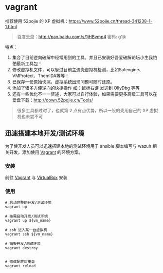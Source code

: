 # vagrant


推荐使用 52pojie 的 XP 虚拟机：https://www.52pojie.cn/thread-341238-1-1.html

> 百度云盘：http://pan.baidu.com/s/1jHBvmp4 密码: g1jk

特点：

1. 集合了目前逆向破解中经常用到的工具，并且已安装好吾爱破解论坛小生我怕怕最新工具包！
2. 修改虚拟机文件，可以躲过目前主流壳虚拟机检测，比如Safengine、VMProtect、ThemIDA等等！
3. 已保存一份原始快照，虚拟系统出现问题可随时还原。
4. 添加了诸多方便逆向的快捷操作 如：鼠标右键 发送到 OllyDbg 等等
5. 还有一些优化不一一赘述，大家可以自行体验，如果需要更多高级工具可以在爱盘下载：http://down.52pojie.cn/Tools/

> 很多工具都过时了，也就第 2 点有点优势，所以一般的壳用自己的 XP 虚拟机也未尝不可




## 迅速搭建本地开发/测试环境
为了使开发人员可以迅速搭建本地的测试环境用于 ansible 脚本编写与 wazuh 相关开发，添加使用 [Vagrant](https://www.vagrantup.com/) 的环境方案。

### 安装
前往 [Vagrant](https://www.vagrantup.com/downloads.html) 与 [VirtualBox](https://www.virtualbox.org/wiki/Downloads) 安装

### 使用
```
# 启动完整的开发/测试环境
vagrant up  

# 按需启动开发/测试环境
vagrant up ${vm_name}

# ssh 进入某一台虚拟机
vagrant ssh ${vm_name}

# 销毁开发/测试环境
vagrant destroy


# 修改配置后重载
vagrant reload
```

